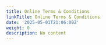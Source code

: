 ```yaml
---
title: Online Terms & Conditions
linkTitle: Online Terms & Conditions
date: '2025-05-01T21:06:00Z'
weight: 0
description: No content
---
```



